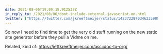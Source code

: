 ```yaml
---
date: 2021-08-06T19:09:18.912532Z
in_reply_to: /2021/08/06/dont-include-external-javascript-on.html
twitter: ["https://twitter.com/jkreeftmeijer/status/1423722870346235908", "https://twitter.com/jkreeftmeijer/status/1423722871067660291"]
---
```

So now I need to find time to get the very old stuff running on the new static site generator before they pull a Vidme on me. 


Related, kind of: https://jeffkreeftmeijer.com/asciidoc-to-org/
